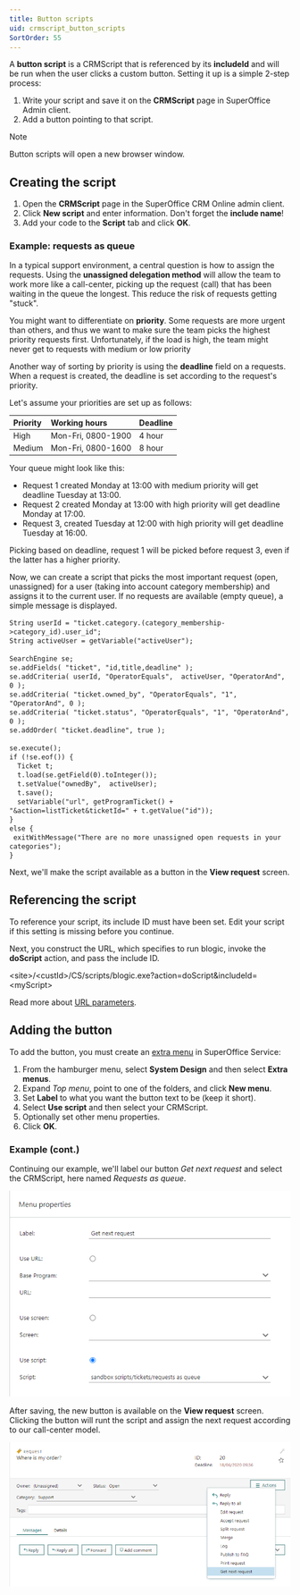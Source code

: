 ```yaml
---
title: Button scripts
uid: crmscript_button_scripts
SortOrder: 55
---
```


A **button script** is a CRMScript that is referenced by its **includeId** and will be run when the user clicks a custom button. Setting it up is a simple 2-step process:

1. Write your script and save it on the **CRMScript** page in SuperOffice Admin client.
2. Add a button pointing to that script.

> [!NOTE]
> Button scripts will open a new browser window.

## Creating the script

1. Open the **CRMScript** page in the SuperOffice CRM Online admin client.
2. Click **New script** and enter information. Don't forget the **include name**!
3. Add your code to the **Script** tab and click **OK**.

### Example: requests as queue

In a typical support environment, a central question is how to assign the requests. Using the **unassigned delegation method** will allow the team to work more like a call-center, picking up the request (call) that has been waiting in the queue the longest. This reduce the risk of requests getting "stuck".

You might want to differentiate on **priority**. Some requests are more urgent than others, and thus we want to make sure the team picks the highest priority requests first. Unfortunately, if the load is high, the team might never get to requests with medium or low priority

Another way of sorting by priority is using the **deadline** field on a requests. When a request is created, the deadline is set according to the request's priority.

Let's assume your priorities are set up as follows:

| Priority | Working hours      | Deadline |
|:---------|:-------------------|:---------|
| High     | Mon-Fri, 0800-1900 | 4 hour   |
| Medium   | Mon-Fri, 0800-1600 | 8 hour   |

Your queue might look like this:

* Request 1 created Monday at 13:00 with medium priority will get deadline Tuesday at 13:00.
* Request 2 created Monday at 13:00 with high priority will get deadline Monday at 17:00.
* Request 3, created Tuesday at 12:00 with high priority will get deadline Tuesday at 16:00.

Picking based on deadline, request 1 will be picked before request 3, even if the latter has a higher priority.

Now, we can create a script that picks the most important request (open, unassigned) for a user (taking into account category membership) and assigns it to the current user. If no requests are available (empty queue), a simple message is displayed.

```crmscript
String userId = "ticket.category.(category_membership->category_id).user_id";
String activeUser = getVariable("activeUser");

SearchEngine se;
se.addFields( "ticket", "id,title,deadline" );
se.addCriteria( userId, "OperatorEquals",  activeUser, "OperatorAnd", 0 );
se.addCriteria( "ticket.owned_by", "OperatorEquals", "1", "OperatorAnd", 0 );
se.addCriteria( "ticket.status", "OperatorEquals", "1", "OperatorAnd", 0 );
se.addOrder( "ticket.deadline", true );

se.execute();
if (!se.eof()) {
  Ticket t;
  t.load(se.getField(0).toInteger());
  t.setValue("ownedBy",  activeUser);
  t.save();
  setVariable("url", getProgramTicket() + "&action=listTicket&ticketId=" + t.getValue("id"));
}
else {
 exitWithMessage("There are no more unassigned open requests in your categories");
}
```

Next, we'll make the script available as a button in the **View request** screen.

## Referencing the script

To reference your script, its include ID must have been set. Edit your script if this setting is missing before you continue.

Next, you construct the URL, which specifies to run blogic, invoke the **doScript** action, and pass the include ID.

\<site>/\<custId>/CS/scripts/blogic.exe?action=doScript&includeId=\<myScript>

Read more about [URL parameters](@crmscript_url_parameters).

## Adding the button

To add the button, you must create an [extra menu](@crmscript_extra_menus) in SuperOffice Service:

1. From the hamburger menu, select **System Design** and then select **Extra menus**.
2. Expand *Top menu*, point to one of the folders, and click **New menu**.
3. Set **Label** to what you want the button text to be (keep it short).
4. Select **Use script** and then select your CRMScript.
5. Optionally set other menu properties.
6. Click **OK**.

### Example (cont.)

Continuing our example, we'll label our button *Get next request* and select the CRMScript, here named *Requests as queue*.

![Screen capture of create extra menu](../../images/req-as-q-setup.png)

After saving, the new button is available on the **View request** screen. Clicking the button will runt the script and assign the next request according to our call-center model.

![Screen capture of view request screen with button script](../../images/req-as-q-result.png)
